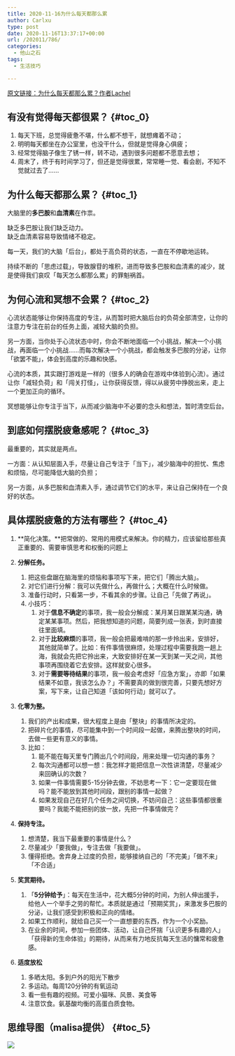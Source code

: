 ```yaml
---
title: 2020-11-16为什么每天都那么累
author: Carlxu
type: post
date: 2020-11-16T13:37:17+00:00
url: /202011/786/
categories:
  - 他山之石
tags:
  - 生活技巧

---
```

[原文链接：为什么每天都那么累？作者Lachel][1]

## 有没有觉得每天都很累？ {#toc_0}

  1. 每天下班，总觉得疲惫不堪，什么都不想干，就想瘫着不动；
  2. 明明每天都坐在办公室里，也没干什么，但就是觉得身心俱疲；
  3. 经常觉得脑子像生了锈一样，转不动，遇到很多问题都不愿意去想；
  4. 周末了，终于有时间学习了，但还是觉得很累，常常睡一觉、看会剧，不知不觉就过去了……

## 为什么每天都那么累？ {#toc_1}

大脑里的**多巴胺**和**血清素**在作祟。  
<!--more-->

  
缺乏多巴胺让我们缺乏动力。  
缺乏血清素容易导致情绪不稳定。

每一天，我们的大脑「后台」，都处于高负荷的状态，一直在不停歇地运转。

持续不断的「思虑过载」，导致腺苷的堆积，进而导致多巴胺和血清素的减少，就是使得我们哀叹「每天怎么都那么累」的罪魁祸首。

## 为何心流和冥想不会累？ {#toc_2}

心流状态能够让你保持高度的专注，从而暂时把大脑后台的负荷全部清空，让你的注意力专注在前台的任务上面，减轻大脑的负担。

另一方面，当你处于心流状态中时，你会不断地面临一个小挑战，解决一个小挑战，再面临一个小挑战……而每次解决一个小挑战，都会触发多巴胺的分泌，让你「欲罢不能」，体会到高度的乐趣和快感。

心流的本质，其实跟打游戏是一样的（很多人的确会在游戏中体验到心流）。通过让你「减轻负荷」和「闯关打怪」，让你获得反馈，得以从疲劳中挣脱出来，走上一个更加正向的循环。

冥想能够让你专注于当下，从而减少脑海中不必要的念头和想法，暂时清空后台。

## 到底如何摆脱疲惫感呢？ {#toc_3}

最重要的，其实就是两点。

一方面：从认知层面入手，尽量让自己专注于「当下」，减少脑海中的担忧、焦虑和烦恼，尽可能降低大脑的负担；

另一方面，从多巴胺和血清素入手，通过调节它们的水平，来让自己保持在一个良好的状态。

## 具体摆脱疲惫的方法有哪些？ {#toc_4}

  1. **简化决策。**把常做的、常用的用模式来解决。你的精力，应该留给那些真正重要的、需要审慎思考和权衡的问题上

  2. **分解任务。**
    
      1. 把这些盘踞在脑海里的烦恼和事项写下来，把它们「腾出大脑」。
      2. 对它们进行分解：我可以先做什么，再做什么；大概在什么时候做。
      3. 准备行动时，只看第一步，不看其余的步骤。让自己「先做了再说」。
      4. 小技巧： 
          1. 对于**信息不确定**的事项，我一般会分解成：某月某日跟某某沟通，确定某某事项。然后，把我想知道的问题，简要列成一张表，到时直接往里面填。
          2. 对于**比较麻烦**的事项，我一般会把最难啃的那一步拎出来，安排好，其他就简单了。比如：有件事情很麻烦，处理过程中需要我跑一趟上海，我就会先把它拎出来，大致安排好在某一天到某一天之间，其他事项再围绕着它去安排。这样就安心很多。
          3. 对于**需要等待结果**的事项，我一般会考虑好「应急方案」，亦即「如果结果不如意，我该怎么办？」不需要真的做到很完善，只要先想好方案，写下来，让自己知道「该如何行动」就可以了。

  3. **化零为整。**
    
      1. 我们的产出和成果，很大程度上是由「整块」的事情所决定的。
      2. 把碎片化的事情，尽可能集中到一个时间段一起做，来腾出整块的时间，去做一些更有意义的事情。
      3. 比如： 
          1. 能不能在每天里专门腾出几个时间段，用来处理一切沟通的事务？
          2. 每次沟通都可以想一想：我怎样才能把信息一次性讲清楚，尽量减少来回确认的次数？
          3. 如果一件事情需要5-15分钟去做，不妨思考一下：它一定要现在做吗？能不能放到其他时间段，跟别的事情一起做？
          4. 如果发现自己在好几个任务之间切换，不妨问自己：这些事情都很重要吗？我能不能把别的放一放，先把一件事情做完？

  4. **保持专注。**
    
      1. 想清楚，我当下最重要的事情是什么？
      2. 尽量减少「要我做」，专注去做「我要做」。
      3. 懂得拒绝。舍弃身上过度的负担，能够接纳自己的「不完美」「做不来」「不合适」

  5. **奖赏期待。**
    
      1. 「**5分钟给予**」：每天在生活中，花大概5分钟的时间，为别人伸出援手，给他人一个举手之劳的帮忙。本质就是通过「预期奖赏」，来激发多巴胺的分泌，让我们感受到积极和正向的情绪。
      2. 如果工作顺利，就给自己买一个一直想要的东西，作为一个小奖励。
      3. 在业余的时间，参加一些团体、活动，让自己怀揣「认识更多有趣的人」「获得新的生命体验」的期待，从而来有力地反抗每天生活的慵常和疲惫感。

  6. **适度放松**
    
      1. 多晒太阳。多到户外的阳光下散步
      2. 多运动。每周120分钟的有氧运动
      3. 看一些有趣的视频。可爱小猫咪、风景、美食等
      4. 注意饮食。氨基酸均衡的高蛋白质食物。

## 思维导图（malisa提供） {#toc_5}

![][2]

 [1]: https://mp.weixin.qq.com/s/qCurmyK8joAfFlGz7LPm7A
 [2]: media/16055380594056.png
